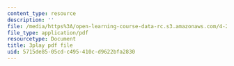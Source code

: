 ```yaml
---
content_type: resource
description: ''
file: /media/https%3A/open-learning-course-data-rc.s3.amazonaws.com/4-241j-theory-of-city-form-spring-2013/5715de8505cdc495410cd9622bfa2830_oBKDFgLoR9o.pdf
file_type: application/pdf
resourcetype: Document
title: 3play pdf file
uid: 5715de85-05cd-c495-410c-d9622bfa2830
---
```


